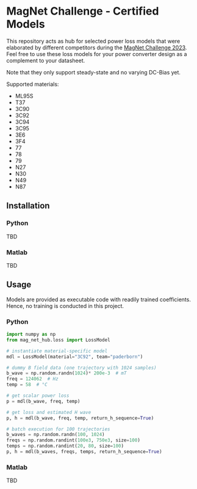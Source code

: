 # MagNet Challenge - Certified Models
This repository acts as hub for selected power loss models that were elaborated by different competitors during the [MagNet Challenge 2023](https://github.com/minjiechen/magnetchallenge).
Feel free to use these loss models for your power converter design as a complement to your datasheet.

Note that they only support steady-state and no varying DC-Bias yet.

Supported materials:
- ML95S
- T37
- 3C90
- 3C92
- 3C94
- 3C95
- 3E6
- 3F4
- 77
- 78
- 79
- N27
- N30
- N49
- N87


## Installation

### Python
TBD

### Matlab
TBD


## Usage
Models are provided as executable code with readily trained coefficients.
Hence, no training is conducted in this project.

### Python
```py
import numpy as np
from mag_net_hub.loss import LossModel

# instantiate material-specific model
mdl = LossModel(material="3C92", team="paderborn")

# dummy B field data (one trajectory with 1024 samples)
b_wave = np.random.randn(1024)* 200e-3  # mT
freq = 124062  # Hz
temp = 58  # °C

# get scalar power loss
p = mdl(b_wave, freq, temp)

# get loss and estimated H wave
p, h = mdl(b_wave, freq, temp, return_h_sequence=True)

# batch execution for 100 trajectories
b_waves = np.random.randn(100, 1024)
freqs = np.random.randint(100e3, 750e3, size=100)
temps = np.random.randint(20, 80, size=100)
p, h = mdl(b_waves, freqs, temps, return_h_sequence=True)

```

### Matlab
TBD